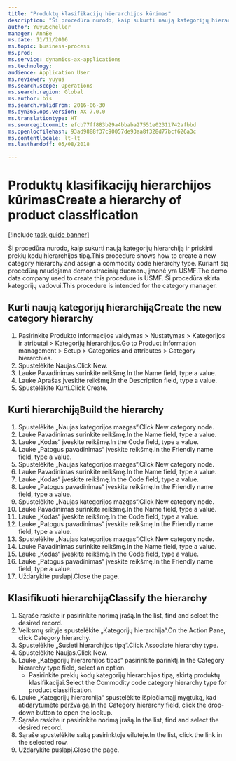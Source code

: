 ```yaml
--- 
title: "Produktų klasifikacijų hierarchijos kūrimas"
description: "Ši procedūra nurodo, kaip sukurti naują kategorijų hierarchiją ir priskirti prekių kodų hierarchijos tipą."
author: YuyuScheller
manager: AnnBe
ms.date: 11/11/2016
ms.topic: business-process
ms.prod: 
ms.service: dynamics-ax-applications
ms.technology: 
audience: Application User
ms.reviewer: yuyus
ms.search.scope: Operations
ms.search.region: Global
ms.author: bis
ms.search.validFrom: 2016-06-30
ms.dyn365.ops.version: AX 7.0.0
ms.translationtype: HT
ms.sourcegitcommit: efcb77ff883b29a4bbaba27551e02311742afbbd
ms.openlocfilehash: 93ad9888f37c90057de93aa8f328d77bcf626a3c
ms.contentlocale: lt-lt
ms.lasthandoff: 05/08/2018

---
```

# <a name="create-a-hierarchy-of-product-classification"></a><span data-ttu-id="04682-103">Produktų klasifikacijų hierarchijos kūrimas</span><span class="sxs-lookup"><span data-stu-id="04682-103">Create a hierarchy of product classification</span></span>

[!include [task guide banner](../../includes/task-guide-banner.md)]

<span data-ttu-id="04682-104">Ši procedūra nurodo, kaip sukurti naują kategorijų hierarchiją ir priskirti prekių kodų hierarchijos tipą.</span><span class="sxs-lookup"><span data-stu-id="04682-104">This procedure shows how to create a new category hierarchy and assign a commodity code hierarchy type.</span></span> <span data-ttu-id="04682-105">Kuriant šią procedūrą naudojama demonstracinių duomenų įmonė yra USMF.</span><span class="sxs-lookup"><span data-stu-id="04682-105">The demo data company used to create this procedure is USMF.</span></span> <span data-ttu-id="04682-106">Ši procedūra skirta kategorijų vadovui.</span><span class="sxs-lookup"><span data-stu-id="04682-106">This procedure is intended for the category manager.</span></span>


## <a name="create-the-new-category-hierarchy"></a><span data-ttu-id="04682-107">Kurti naują kategorijų hierarchiją</span><span class="sxs-lookup"><span data-stu-id="04682-107">Create the new category hierarchy</span></span>
1. <span data-ttu-id="04682-108">Pasirinkite Produkto informacijos valdymas > Nustatymas > Kategorijos ir atributai > Kategorijų hierarchijos.</span><span class="sxs-lookup"><span data-stu-id="04682-108">Go to Product information management > Setup > Categories and attributes > Category hierarchies.</span></span>
2. <span data-ttu-id="04682-109">Spustelėkite Naujas.</span><span class="sxs-lookup"><span data-stu-id="04682-109">Click New.</span></span>
3. <span data-ttu-id="04682-110">Lauke Pavadinimas surinkite reikšmę.</span><span class="sxs-lookup"><span data-stu-id="04682-110">In the Name field, type a value.</span></span>
4. <span data-ttu-id="04682-111">Lauke Aprašas įveskite reikšmę.</span><span class="sxs-lookup"><span data-stu-id="04682-111">In the Description field, type a value.</span></span>
5. <span data-ttu-id="04682-112">Spustelėkite Kurti.</span><span class="sxs-lookup"><span data-stu-id="04682-112">Click Create.</span></span>

## <a name="build-the-hierarchy"></a><span data-ttu-id="04682-113">Kurti hierarchiją</span><span class="sxs-lookup"><span data-stu-id="04682-113">Build the hierarchy</span></span>
1. <span data-ttu-id="04682-114">Spustelėkite „Naujas kategorijos mazgas“.</span><span class="sxs-lookup"><span data-stu-id="04682-114">Click New category node.</span></span>
2. <span data-ttu-id="04682-115">Lauke Pavadinimas surinkite reikšmę.</span><span class="sxs-lookup"><span data-stu-id="04682-115">In the Name field, type a value.</span></span>
3. <span data-ttu-id="04682-116">Lauke „Kodas“ įveskite reikšmę.</span><span class="sxs-lookup"><span data-stu-id="04682-116">In the Code field, type a value.</span></span>
4. <span data-ttu-id="04682-117">Lauke „Patogus pavadinimas“ įveskite reikšmę.</span><span class="sxs-lookup"><span data-stu-id="04682-117">In the Friendly name field, type a value.</span></span>
5. <span data-ttu-id="04682-118">Spustelėkite „Naujas kategorijos mazgas“.</span><span class="sxs-lookup"><span data-stu-id="04682-118">Click New category node.</span></span>
6. <span data-ttu-id="04682-119">Lauke Pavadinimas surinkite reikšmę.</span><span class="sxs-lookup"><span data-stu-id="04682-119">In the Name field, type a value.</span></span>
7. <span data-ttu-id="04682-120">Lauke „Kodas“ įveskite reikšmę.</span><span class="sxs-lookup"><span data-stu-id="04682-120">In the Code field, type a value.</span></span>
8. <span data-ttu-id="04682-121">Lauke „Patogus pavadinimas“ įveskite reikšmę.</span><span class="sxs-lookup"><span data-stu-id="04682-121">In the Friendly name field, type a value.</span></span>
9. <span data-ttu-id="04682-122">Spustelėkite „Naujas kategorijos mazgas“.</span><span class="sxs-lookup"><span data-stu-id="04682-122">Click New category node.</span></span>
10. <span data-ttu-id="04682-123">Lauke Pavadinimas surinkite reikšmę.</span><span class="sxs-lookup"><span data-stu-id="04682-123">In the Name field, type a value.</span></span>
11. <span data-ttu-id="04682-124">Lauke „Kodas“ įveskite reikšmę.</span><span class="sxs-lookup"><span data-stu-id="04682-124">In the Code field, type a value.</span></span>
12. <span data-ttu-id="04682-125">Lauke „Patogus pavadinimas“ įveskite reikšmę.</span><span class="sxs-lookup"><span data-stu-id="04682-125">In the Friendly name field, type a value.</span></span>
13. <span data-ttu-id="04682-126">Spustelėkite „Naujas kategorijos mazgas“.</span><span class="sxs-lookup"><span data-stu-id="04682-126">Click New category node.</span></span>
14. <span data-ttu-id="04682-127">Lauke Pavadinimas surinkite reikšmę.</span><span class="sxs-lookup"><span data-stu-id="04682-127">In the Name field, type a value.</span></span>
15. <span data-ttu-id="04682-128">Lauke „Kodas“ įveskite reikšmę.</span><span class="sxs-lookup"><span data-stu-id="04682-128">In the Code field, type a value.</span></span>
16. <span data-ttu-id="04682-129">Lauke „Patogus pavadinimas“ įveskite reikšmę.</span><span class="sxs-lookup"><span data-stu-id="04682-129">In the Friendly name field, type a value.</span></span>
17. <span data-ttu-id="04682-130">Uždarykite puslapį.</span><span class="sxs-lookup"><span data-stu-id="04682-130">Close the page.</span></span>

## <a name="classify-the-hierarchy"></a><span data-ttu-id="04682-131">Klasifikuoti hierarchiją</span><span class="sxs-lookup"><span data-stu-id="04682-131">Classify the hierarchy</span></span>
1. <span data-ttu-id="04682-132">Sąraše raskite ir pasirinkite norimą įrašą.</span><span class="sxs-lookup"><span data-stu-id="04682-132">In the list, find and select the desired record.</span></span>
2. <span data-ttu-id="04682-133">Veiksmų srityje spustelėkite „Kategorijų hierarchija“.</span><span class="sxs-lookup"><span data-stu-id="04682-133">On the Action Pane, click Category hierarchy.</span></span>
3. <span data-ttu-id="04682-134">Spustelėkite „Susieti hierarchijos tipą“.</span><span class="sxs-lookup"><span data-stu-id="04682-134">Click Associate hierarchy type.</span></span>
4. <span data-ttu-id="04682-135">Spustelėkite Naujas.</span><span class="sxs-lookup"><span data-stu-id="04682-135">Click New.</span></span>
5. <span data-ttu-id="04682-136">Lauke „Kategorijų hierarchijos tipas“ pasirinkite parinktį.</span><span class="sxs-lookup"><span data-stu-id="04682-136">In the Category hierarchy type field, select an option.</span></span>
    * <span data-ttu-id="04682-137">Pasirinkite prekių kodų kategorijų hierarchijos tipą, skirtą produktų klasifikacijai.</span><span class="sxs-lookup"><span data-stu-id="04682-137">Select the Commodity code category hierarchy type for product classification.</span></span>  
6. <span data-ttu-id="04682-138">Lauke „Kategorijų hierarchija“ spustelėkite išplečiamąjį mygtuką, kad atidarytumėte peržvalgą.</span><span class="sxs-lookup"><span data-stu-id="04682-138">In the Category hierarchy field, click the drop-down button to open the lookup.</span></span>
7. <span data-ttu-id="04682-139">Sąraše raskite ir pasirinkite norimą įrašą.</span><span class="sxs-lookup"><span data-stu-id="04682-139">In the list, find and select the desired record.</span></span>
8. <span data-ttu-id="04682-140">Sąraše spustelėkite saitą pasirinktoje eilutėje.</span><span class="sxs-lookup"><span data-stu-id="04682-140">In the list, click the link in the selected row.</span></span>
9. <span data-ttu-id="04682-141">Uždarykite puslapį.</span><span class="sxs-lookup"><span data-stu-id="04682-141">Close the page.</span></span>


